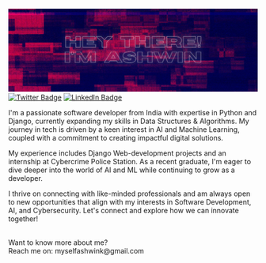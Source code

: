 ![Ashwin GitHub Profile ReadME Banner](assets/Ashwin%20GitHub%20Banner.png)
[![Twitter Badge](https://img.shields.io/badge/Twitter-Profile-informational?style=flat&logo=twitter&logoColor=white&color=1CA2F1)](https://twitter.com/callmeashwin)
[![LinkedIn Badge](https://img.shields.io/badge/LinkedIn-Profile-informational?style=flat&logo=linkedin&logoColor=white&color=0D76A8)](https://www.linkedin.com/in/ashwin-v-kumar-14663623b/)


I'm a passionate software developer from India with expertise in Python and Django, currently expanding my skills in Data Structures & Algorithms. My journey in tech is driven by a keen interest in AI and Machine Learning, coupled with a commitment to creating impactful digital solutions.

My experience includes Django Web-development projects and an internship at Cybercrime Police Station. As a recent graduate, I'm eager to dive deeper into the world of AI and ML while continuing to grow as a developer.

I thrive on connecting with like-minded professionals and am always open to new opportunities that align with my interests in Software Development, AI, and Cybersecurity. Let's connect and explore how we can innovate together!

<br>
Want to know more about me?<br>
Reach me on: myselfashwink@gmail.com
